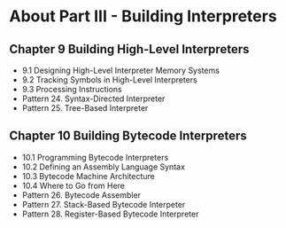# About Part III - Building Interpreters

## Chapter 9 Building High-Level Interpreters
* 9.1 Designing High-Level Interpreter Memory Systems
* 9.2 Tracking Symbols in High-Level Interpreters
* 9.3 Processing Instructions
* Pattern 24. Syntax-Directed Interpreter
* Pattern 25. Tree-Based Interpreter

## Chapter 10 Building Bytecode Interpreters
* 10.1 Programming Bytecode Interpreters
* 10.2 Defining an Assembly Language Syntax
* 10.3 Bytecode Machine Architecture
* 10.4 Where to Go from Here
* Pattern 26. Bytecode Assembler
* Pattern 27. Stack-Based Bytecode Interpeter
* Pattern 28. Register-Based Bytecode Interpreter
